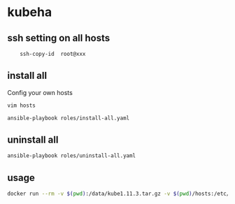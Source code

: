 # kubeha

## ssh setting on all hosts

```bash
    ssh-copy-id  root@xxx
```

## install all

Config your own hosts

```bash
vim hosts
```

```bash
ansible-playbook roles/install-all.yaml
```

## uninstall all

```bash
ansible-playbook roles/uninstall-all.yaml
```

## usage

```bash
docker run --rm -v $(pwd):/data/kube1.11.3.tar.gz -v $(pwd)/hosts:/etc/ansible/hosts  -v /root/.ssh/:/root/.ssh/ -it kubeha:1.11.3 bash
```
